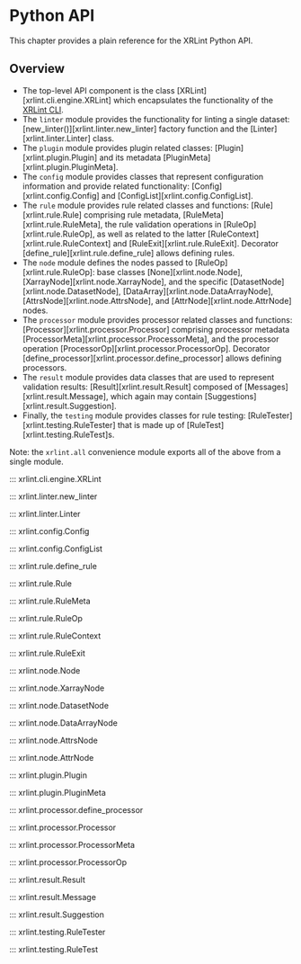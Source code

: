 # Python API

This chapter provides a plain reference for the XRLint Python API.

## Overview

- The top-level API component is the class [XRLint][xrlint.cli.engine.XRLint]
  which encapsulates the functionality of the [XRLint CLI](cli.md).
- The `linter` module provides the functionality for linting a single 
  dataset:
  [new_linter()][xrlint.linter.new_linter] factory function and the
  [Linter][xrlint.linter.Linter] class.
- The `plugin` module provides plugin related classes:
  [Plugin][xrlint.plugin.Plugin] and its 
  metadata [PluginMeta][xrlint.plugin.PluginMeta].
- The `config` module provides classes that represent 
  configuration information and provide related functionality:
  [Config][xrlint.config.Config] and [ConfigList][xrlint.config.ConfigList].
- The `rule` module provides rule related classes and functions:
  [Rule][xrlint.rule.Rule] comprising rule metadata, 
  [RuleMeta][xrlint.rule.RuleMeta], the rule validation operations in 
  [RuleOp][xrlint.rule.RuleOp], as well as related to the latter
  [RuleContext][xrlint.rule.RuleContext] and [RuleExit][xrlint.rule.RuleExit].
  Decorator [define_rule][xrlint.rule.define_rule] allows defining rules.
- The `node` module defines the nodes passed to [RuleOp][xrlint.rule.RuleOp]:
  base classes [None][xrlint.node.Node], [XarrayNode][xrlint.node.XarrayNode],
  and the specific [DatasetNode][xrlint.node.DatasetNode],
  [DataArray][xrlint.node.DataArrayNode], [AttrsNode][xrlint.node.AttrsNode], 
  and [AttrNode][xrlint.node.AttrNode] nodes.
- The `processor` module provides processor related classes and functions:
  [Processor][xrlint.processor.Processor] comprising processor metadata
  [ProcessorMeta][xrlint.processor.ProcessorMeta], 
  and the processor operation [ProcessorOp][xrlint.processor.ProcessorOp].
  Decorator [define_processor][xrlint.processor.define_processor] allows defining 
  processors.
- The `result` module provides data classes that are used to 
  represent validation results:
  [Result][xrlint.result.Result] composed of [Messages][xrlint.result.Message],
  which again may contain [Suggestions][xrlint.result.Suggestion].
- Finally, the `testing` module provides classes for rule testing:
  [RuleTester][xrlint.testing.RuleTester] that is made up 
  of [RuleTest][xrlint.testing.RuleTest]s.

Note: 
  the `xrlint.all` convenience module exports all of the above from a 
  single module.
  
::: xrlint.cli.engine.XRLint

::: xrlint.linter.new_linter

::: xrlint.linter.Linter

::: xrlint.config.Config

::: xrlint.config.ConfigList

::: xrlint.rule.define_rule

::: xrlint.rule.Rule

::: xrlint.rule.RuleMeta

::: xrlint.rule.RuleOp

::: xrlint.rule.RuleContext

::: xrlint.rule.RuleExit

::: xrlint.node.Node

::: xrlint.node.XarrayNode

::: xrlint.node.DatasetNode

::: xrlint.node.DataArrayNode

::: xrlint.node.AttrsNode

::: xrlint.node.AttrNode

::: xrlint.plugin.Plugin

::: xrlint.plugin.PluginMeta

::: xrlint.processor.define_processor

::: xrlint.processor.Processor

::: xrlint.processor.ProcessorMeta
 
::: xrlint.processor.ProcessorOp

::: xrlint.result.Result

::: xrlint.result.Message

::: xrlint.result.Suggestion

::: xrlint.testing.RuleTester

::: xrlint.testing.RuleTest


